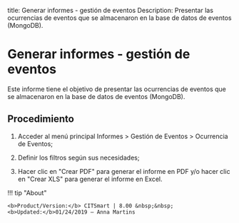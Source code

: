 title: Generar informes - gestión de eventos
Description: Presentar las ocurrencias de eventos que se almacenaron en la base de datos de eventos (MongoDB).
# Generar informes - gestión de eventos

Este informe tiene el objetivo de presentar las ocurrencias de eventos que se
almacenaron en la base de datos de eventos (MongoDB).

Procedimiento
-----------------

1.  Acceder al menú principal Informes \> Gestión de Eventos \> Ocurrencia de
    Eventos;

2.  Definir los filtros según sus necesidades;

3.  Hacer clic en "Crear PDF" para generar el informe en PDF y/o hacer clic en
    "Crear XLS" para generar el informe en Excel.


!!! tip "About"

    <b>Product/Version:</b> CITSmart | 8.00 &nbsp;&nbsp;
    <b>Updated:</b>01/24/2019 – Anna Martins
